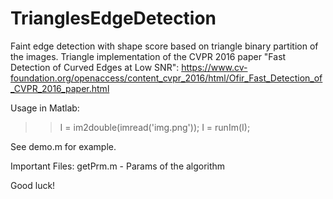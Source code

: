 TrianglesEdgeDetection
======================

Faint edge detection with shape score based on triangle binary partition of the images.
Triangle implementation of the CVPR 2016 paper "Fast Detection of Curved Edges at Low SNR":
https://www.cv-foundation.org/openaccess/content_cvpr_2016/html/Ofir_Fast_Detection_of_CVPR_2016_paper.html

Usage in Matlab:

>> I  = im2double(imread('img.png'));
>> I = runIm(I);

See demo.m for example.

Important Files:
getPrm.m - Params of the algorithm

Good luck!
